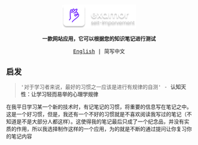 <samp>
</br>
</br>

<p align="center">
  <img  width="200"  src="/docs/logo-text.png" />
</p>

<p align="center">
  <strong>
    一款网站应用，它可以根据您的知识笔记进行测试
  </strong>
</p>

<p align="center">
  <a href="/README.md">English</a> | 简写中文
</p>

## 启发
> '对于学习者来说，最好的习惯之一应该是进行有规律的自测' - **认知天性：让学习轻而易举的心理学规律**

在我平日学习某一个新的技术时，有记笔记的习惯，将重要的信息写在笔记之中。这是一个好习惯，但是，我还有一个不好的习惯就是不喜欢阅读我写过的笔记（不知道是不是大部分人都这样）。这使得我的笔记最后只成了一个纪念品，并没有实质的作用，所以我选择制作这样的一个应用，为的就是不断的通过提问让你复习你的笔记内容
</samp>
